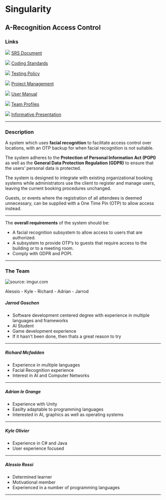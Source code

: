 # Singularity 
## A-Recognition Access Control
### Links 

<img src="https://img.icons8.com/material-outlined/24/000000/document.png"> [SRS Document](https://github.com/cos301-2019-se/A-Recognition/blob/master/Documentation/SRS_Document(23_August2019).pdf)

<img src="https://img.icons8.com/material-outlined/24/000000/document.png"> [Coding Standards](https://github.com/cos301-2019-se/A-Recognition/blob/master/Documentation/CodingStandardsAndGuidlines.pdf)

<img src="https://img.icons8.com/material-outlined/24/000000/document.png"> [Testing Policy](https://github.com/cos301-2019-se/A-Recognition/blob/master/Documentation/Testing_Policy.pdf)

<img src="https://img.icons8.com/material-outlined/24/000000/document.png"> [Project Management](https://app.zenhub.com/workspaces/a-recognition-5cc3f20307a4ab52d27abc9b/board?repos=182155877)

<img src="https://img.icons8.com/material-outlined/24/000000/document.png"> [User Manual](https://github.com/cos301-2019-se/A-Recognition/blob/master/Documentation/A-Recognition-UserManaul(Demo%204).pdf)

<img src="https://img.icons8.com/material/24/000000/teamwork.png"> [Team Profiles](https://github.com/cos301-2019-se/A-Recognition/blob/Team_Members/README.md)

<img src="https://img.icons8.com/material-sharp/24/000000/presentation.png"> [Informative Presentation](https://docs.google.com/presentation/d/1R2Rll363XIQqKsFinfVS0raQ-YATh57x4ud7AUQ7fiQ/edit?usp=sharing)

---

### Description 
A system which uses **facial recognition** to facilitate access control over locations, with an OTP backup for when facial recognition is not suitable. 

The system adheres to the **Protection of Personal Information Act (POPI)** as well as the **General Data Protection Regulation (GDPR)** to ensure that the users’ personal data is protected. 

The system is designed to integrate with existing organizational booking systems while administrators use the client to register and manage users, leaving the current booking procedures unchanged.

Guests, or events where the registration of all attendees is deemed unnecessary, can be supplied with a One Time Pin (OTP) to allow access instead.

---

The **overall requirements** of the system should be:
- A facial recognition subsystem to allow access to users that are authorized.
- A subsystem to provide OTP’s to guests that require access to the building or to a meeting room.
- Comply with GDPR and POPI.

---

### The Team
<img src="https://i.imgur.com/y2iKVw1m.jpg" title="source: imgur.com" />

Alessio - Kyle - Richard - Adrian - Jarrod

##### Jarrod Goschen
- Software development centered degree with experience in multiple languages and frameworks
- AI Student
- Game development experience
- If it hasn't been done, then thats a great reason to try

---

##### Richard Mcfadden
- Experience in multiple languages
- Facial Recognition experience
- Interest in AI and Computer Networks

---

##### Adrian le Grange
- Experience with Unity
- Easilty adaptable to programming languages
- Interested in AI, graphics as well as operating systems

---

##### Kyle Olivier
- Experience in C# and Java
- User experience focused

---

##### Alessio Rossi
- Determined learner
- Motivational member
- Experienced in a number of programming languages

---
